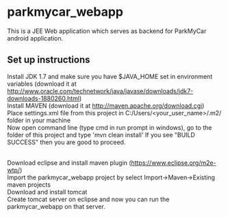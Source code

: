 # parkmycar_webapp
This is a JEE Web application which serves as backend for ParkMyCar android application.

## Set up instructions
Install JDK 1.7 and make sure you have $JAVA_HOME set in environment variables (download it at http://www.oracle.com/technetwork/java/javase/downloads/jdk7-downloads-1880260.html) <br/>
Install MAVEN (download it at http://maven.apache.org/download.cgi) <br/>
Place settings.xml file from this project in C:/Users/<your_user_name>/.m2/ folder in your machine <br/>
Now open command line (type cmd in run prompt in windows), go to the folder of this project and type 'mvn clean install' If you see "BUILD SUCCESS" then you are good to proceed. <br/>
<br/>

Download eclipse and install maven plugin (https://www.eclipse.org/m2e-wtp/) <br/>
Import the parkmycar_webapp project by select Import->Maven->Existing maven projects <br/>
Download and install tomcat <br/>
Create tomcat server on eclipse and now you can run the parkmycar_webapp on that server. <br/>







